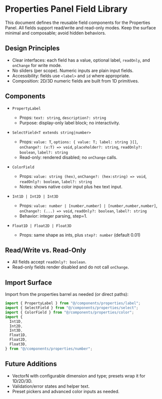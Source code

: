 # Properties Panel Field Library

This document defines the reusable field components for the Properties Panel. All fields support read/write and read-only modes. Keep the surface minimal and composable; avoid hidden behaviors.

## Design Principles

- Clear interfaces: each field has a value, optional label, `readOnly`, and `onChange` for write mode.
- No sliders (per scope). Numeric inputs are plain input fields.
- Accessibility: fields use `<label>` and `id` where appropriate.
- Composition: 2D/3D numeric fields are built from 1D primitives.

## Components

- `PropertyLabel`
  - Props: `text: string`, `description?: string`
  - Purpose: display-only label block; no interactivity.

- `SelectField<T extends string|number>`
  - Props: `value: T`, `options: { value: T; label: string }[]`, `onChange?: (v:T) => void`, `placeholder?: string`, `readOnly?: boolean`, `label?: string`
  - Read-only: rendered disabled; no `onChange` calls.

- `ColorField`
  - Props: `value: string (hex)`, `onChange?: (hex:string) => void`, `readOnly?: boolean`, `label?: string`
  - Notes: shows native color input plus hex text input.

- `Int1D | Int2D | Int3D`
  - Props: `value: number | [number,number] | [number,number,number]`, `onChange?: (...) => void`, `readOnly?: boolean`, `label?: string`
  - Behavior: integer parsing, step=1.

- `Float1D | Float2D | Float3D`
  - Props: same shape as ints, plus `step?: number` (default 0.01)

## Read/Write vs. Read-Only

- All fields accept `readOnly?: boolean`.
- Read-only fields render disabled and do not call `onChange`.

## Import Surface

Import from the properties barrel as needed (or direct paths):

```ts
import { PropertyLabel } from "@/components/properties/label";
import { SelectField } from "@/components/properties/select";
import { ColorField } from "@/components/properties/color";
import {
  Int1D,
  Int2D,
  Int3D,
  Float1D,
  Float2D,
  Float3D,
} from "@/components/properties/number";
```

## Future Additions

- VectorN with configurable dimension and type; presets wrap it for 1D/2D/3D.
- Validation/error states and helper text.
- Preset pickers and advanced color inputs as needed.

